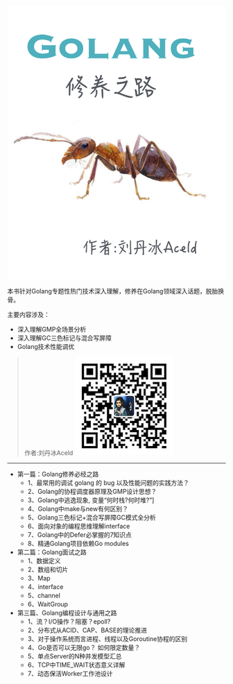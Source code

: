 ![](images/Golang修养之路封面.jpg)


本书针对Golang专题性热门技术深入理解，修养在Golang领域深入话题，脱胎换骨。

主要内容涉及：
* 深入理解GMP全场景分析
* 深入理解GC三色标记与混合写屏障
* Golang技术性能调优



>  作者:刘丹冰Aceld
> ![](images/0-作者公众号刘丹冰Aceld.jpg)
---

* 第一篇：Golang修养必经之路
    * 1、最常用的调试 golang 的 bug 以及性能问题的实践方法？
    * 2、Golang的协程调度器原理及GMP设计思想？
    * 3、Golang中逃逸现象, 变量“何时栈?何时堆?”]
    * 4、Golang中make与new有何区别？
    * 5、Golang三色标记+混合写屏障GC模式全分析
    * 6、面向对象的编程思维理解interface
    * 7、Golang中的Defer必掌握的7知识点
    * 8、精通Golang项目依赖Go modules
* 第二篇：Golang面试之路
    * 1、数据定义
    * 2、数组和切片
    * 3、Map
    * 4、interface
    * 5、channel
    * 6、WaitGroup
* 第三篇、Golang编程设计与通用之路
    * 1、流？I/O操作？阻塞？epoll?
    * 2、分布式从ACID、CAP、BASE的理论推进
    * 3、对于操作系统而言进程、线程以及Goroutine协程的区别
    * 4、Go是否可以无限go？ 如何限定数量？
    * 5、单点Server的N种并发模型汇总
    * 6、TCP中TIME_WAIT状态意义详解
    * 7、动态保活Worker工作池设计
